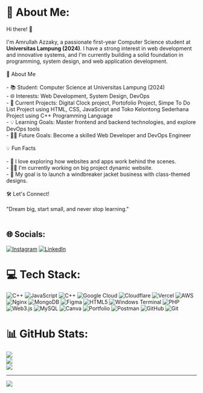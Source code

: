 # 💫 About Me:
Hi there! 👋<br><br>I'm Amrullah Azzaky, a passionate first-year Computer Science student at **Universitas Lampung (2024)**. I have a strong interest in web development and innovative systems, and I'm currently building a solid foundation in programming, system design, and web application development.<br><br>🚀 About Me<br><br>- 📚 Student: Computer Science at Universitas Lampung (2024)<br>- 🌐 Interests: Web Development, System Design, DevOps<br>- 📝 Current Projects: Digital Clock project, Portofolio Project, Simpe To Do List Project using HTML, CSS, JavaScript and Toko Kelontong Sederhana Project using C++ Programming Language<br>- 💡 Learning Goals: Master frontend and backend technologies, and explore DevOps tools<br>- 👨‍💻 Future Goals: Become a skilled Web Developer and DevOps Engineer<br><br>💡 Fun Facts<br><br>- 🌟 I love exploring how websites and apps work behind the scenes.<br>- 👨‍💻 I'm currently working on big project dynamic website.<br>- 🚀 My goal is to launch a windbreaker jacket business with class-themed designs.<br><br>🛠️ Let's Connect!<br><br> "Dream big, start small, and never stop learning." <br><br>


## 🌐 Socials:
[![Instagram](https://img.shields.io/badge/Instagram-%23E4405F.svg?logo=Instagram&logoColor=white)](https://www.instagram.com/amr.ullah_azzaky/#) [![LinkedIn](https://img.shields.io/badge/LinkedIn-%230077B5.svg?logo=linkedin&logoColor=white)](https://www.linkedin.com/in/amrullah-azzaky-5b9685326/) 

# 💻 Tech Stack:
![C++](https://img.shields.io/badge/c++-%2300599C.svg?style=for-the-badge&logo=c%2B%2B&logoColor=white) ![JavaScript](https://img.shields.io/badge/javascript-%23323330.svg?style=for-the-badge&logo=javascript&logoColor=%23F7DF1E) ![C++](https://img.shields.io/badge/c++-%2300599C.svg?style=for-the-badge&logo=c%2B%2B&logoColor=white) ![Google Cloud](https://img.shields.io/badge/GoogleCloud-%234285F4.svg?style=for-the-badge&logo=google-cloud&logoColor=white) ![Cloudflare](https://img.shields.io/badge/Cloudflare-F38020?style=for-the-badge&logo=Cloudflare&logoColor=white) ![Vercel](https://img.shields.io/badge/vercel-%23000000.svg?style=for-the-badge&logo=vercel&logoColor=white) ![AWS](https://img.shields.io/badge/AWS-%23FF9900.svg?style=for-the-badge&logo=amazon-aws&logoColor=white) ![Nginx](https://img.shields.io/badge/nginx-%23009639.svg?style=for-the-badge&logo=nginx&logoColor=white) ![MongoDB](https://img.shields.io/badge/MongoDB-%234ea94b.svg?style=for-the-badge&logo=mongodb&logoColor=white) ![Figma](https://img.shields.io/badge/figma-%23F24E1E.svg?style=for-the-badge&logo=figma&logoColor=white) ![HTML5](https://img.shields.io/badge/html5-%23E34F26.svg?style=for-the-badge&logo=html5&logoColor=white) ![Windows Terminal](https://img.shields.io/badge/Windows%20Terminal-%234D4D4D.svg?style=for-the-badge&logo=windows-terminal&logoColor=white) ![PHP](https://img.shields.io/badge/php-%23777BB4.svg?style=for-the-badge&logo=php&logoColor=white) ![Web3.js](https://img.shields.io/badge/web3.js-F16822?style=for-the-badge&logo=web3.js&logoColor=white) ![MySQL](https://img.shields.io/badge/mysql-4479A1.svg?style=for-the-badge&logo=mysql&logoColor=white) ![Canva](https://img.shields.io/badge/Canva-%2300C4CC.svg?style=for-the-badge&logo=Canva&logoColor=white) ![Portfolio](https://img.shields.io/badge/Portfolio-%23000000.svg?style=for-the-badge&logo=firefox&logoColor=#FF7139) ![Postman](https://img.shields.io/badge/Postman-FF6C37?style=for-the-badge&logo=postman&logoColor=white) ![GitHub](https://img.shields.io/badge/github-%23121011.svg?style=for-the-badge&logo=github&logoColor=white) ![Git](https://img.shields.io/badge/git-%23F05033.svg?style=for-the-badge&logo=git&logoColor=white)
# 📊 GitHub Stats:
![](https://github-readme-stats.vercel.app/api?username=clarck77&theme=dark&hide_border=false&include_all_commits=false&count_private=false)<br/>
![](https://github-readme-streak-stats.herokuapp.com/?user=clarck77&theme=dark&hide_border=false)<br/>
![](https://github-readme-stats.vercel.app/api/top-langs/?username=clarck77&theme=dark&hide_border=false&include_all_commits=false&count_private=false&layout=compact)

---
[![](https://visitcount.itsvg.in/api?id=clarck77&icon=0&color=0)](https://visitcount.itsvg.in)

<!-- Proudly created with GPRM ( https://gprm.itsvg.in ) -->
